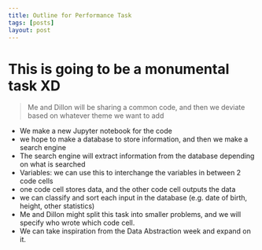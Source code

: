 ```yaml
---
title: Outline for Performance Task
tags: [posts]
layout: post
---
```

# This is going to be a monumental task XD
> Me and Dillon will be sharing a common code, and then we deviate based on whatever theme we want to add

- We make a new Jupyter notebook for the code
- we hope to make a database to store information, and then we make a search engine
- The search engine will extract information from the database depending on what is searched
- Variables: we can use this to interchange the variables in between 2 code cells
- one code cell stores data, and the other code cell outputs the data
- we can classify and sort each input in the database (e.g. date of birth, height, other statistics)
- Me and Dillon might split this task into smaller problems, and we will specify who wrote which code cell.
- We can take inspiration from the Data Abstraction week and expand on it. 